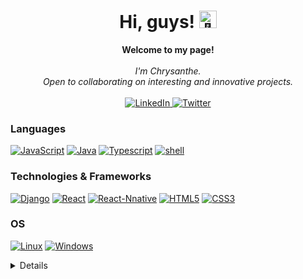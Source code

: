 <h1 align="center">Hi, guys! <img src="https://github.com/wervlad/wervlad/assets/24524555/766d336d-b87d-44ba-807c-c51de2bc6b4d" width="28px" alt="👋"></h1>

<p align="center">
    <b>Welcome to my page!</b><br><br>
    <i>
        I'm Chrysanthe.<br>
<!--         Currently learning to walk in ML/DL without falling on my bottom.<br> -->
        Open to collaborating on interesting and innovative projects.<br>
    </i><br>
    <a href="https://www.linkedin.com/in/eloi-chrysanthe-iratanga-7906bb1b7">
        <img src="https://img.shields.io/badge/LinkedIn-blue?style=flat-square&logo=linkedin" alt="LinkedIn">
    </a>
    <a href="https://twitter.com/eloi_chrysanthe">
        <img src="https://img.shields.io/badge/twitter-black?style=social&logo=twitter" alt="Twitter">
    </a>
</p>

### Languages
[![JavaScript](https://img.shields.io/badge/javascript-black?style=for-the-badge&logo=javascript)](https://github.com/chrysloi?tab=repositories&q=&type=&language=javascript)
[![Java](https://img.shields.io/badge/java-black?style=for-the-badge&logo=openjdk)](https://github.com/chrysloi)
[![Typescript](https://img.shields.io/badge/Typescript-black?style=for-the-badge&logo=typescript)](https://github.com/chrysloi)
[![shell](https://img.shields.io/badge/bash-black?style=for-the-badge&logo=gnu-bash&logoColor=white)](https://github.com/chrysloi)

### Technologies & Frameworks
[![Django](https://img.shields.io/badge/django-black?style=for-the-badge&logo=django)](https://github.com/chrysloi)
[![React](https://img.shields.io/badge/react-black?style=for-the-badge&logo=react)](https://github.com/chrysloi)
[![React-Nnative](https://img.shields.io/badge/react%20native-black?style=for-the-badge&logo=react)](https://github.com/chrysloi)
[![HTML5](https://img.shields.io/badge/html5-black?style=for-the-badge&logo=html5)](https://github.com/chrysloi)
[![CSS3](https://img.shields.io/badge/css3-black?style=for-the-badge&logo=css3)](https://github.com/chrysloi)
<!-- [![Docker](https://img.shields.io/badge/docker-black?style=for-the-badge&logo=docker)](https://hub.docker.com/u/wervlad) -->

### OS
[![Linux](https://img.shields.io/badge/linux-black?style=for-the-badge&logo=Linux)](https://github.com/chrysloi)
[![Windows](https://img.shields.io/badge/Windows-black?style=for-the-badge&logo=Windows)](https://github.com/chrysloi)

<details>
<p align="center">
  <a href="https://github.com/chrysloi">
    <img src="http://github-profile-summary-cards.vercel.app/api/cards/profile-details?username=chrysloi&theme=transparent" />
  </a>
  <a href="https://github.com/chrysloi">
    <img src="https://github-readme-streak-stats.herokuapp.com/?user=chrysloi&hide_border=true&card_width=338&theme=transparent" />
  </a>
  <a href="https://github.com/chrysloi">
    <img src="http://github-profile-summary-cards.vercel.app/api/cards/stats?username=chrysloi&theme=transparent" />
  </a>
  <a href="https://github.com/chrysloi">
    <img src="https://github-readme-stats.vercel.app/api/top-langs/?username=chrysloi&layout=default&card_width=699&hide_border=true&theme=transparent" />
  </a>
</p>
</details>

<!-- <p align="center">
  <a href="https://github.com/chrysloi">
    <img src="https://komarev.com/ghpvc/?username=chrysloi&color=blue&style=flat)" />
  </a>
</p> -->
<!--

- 🔭 I’m currently working on ...
- 🌱 I’m currently learning ...
- 👯 I’m looking to collaborate on ...
- 🤔 I’m looking for help with ...
- 💬 Ask me about ...
- 📫 How to reach me: ...
- 😄 Pronouns: ...
- ⚡ Fun fact: ...
-->
